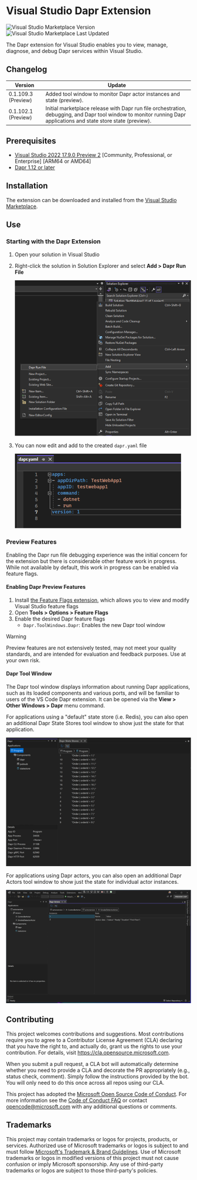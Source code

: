 # Visual Studio Dapr Extension

![Visual Studio Marketplace Version](https://img.shields.io/visual-studio-marketplace/v/ms-azuretools.vs-dapr) ![Visual Studio Marketplace Last Updated](https://img.shields.io/visual-studio-marketplace/last-updated/ms-azuretools.vs-dapr)



The Dapr extension for Visual Studio enables you to view, manage, diagnose, and debug Dapr services within Visual Studio.

## Changelog

|Version|Update|
|-|-|
|0.1.109.3 (Preview)|Added tool window to monitor Dapr actor instances and state (preview).
|0.1.102.1 (Preview)|Initial marketplace release with Dapr run file orchestration, debugging, and Dapr tool window to monitor running Dapr applications and state store state (preview).|

## Prerequisites

* [Visual Studio 2022 17.9.0 Preview 2](https://learn.microsoft.com/en-us/visualstudio/releases/2022/release-notes-preview) [Community, Professional, or Enterprise] [ARM64 or AMD64]
* [Dapr 1.12 or later](https://dapr.io)

## Installation

The extension can be downloaded and installed from the [Visual Studio Marketplace](https://marketplace.visualstudio.com/items?itemName=ms-azuretools.vs-dapr).

## Use

### Starting with the Dapr Extension

1. Open your solution in Visual Studio
1. Right-click the solution in Solution Explorer and select **Add > Dapr Run File**

   ![Screenshot of Visual Studio Solution Explorer with the solution context menu open and showing the Add > Dapr Run File command.](assets/readme/SolutionAddDaprRunFile.png)

1. You can now edit and add to the created `dapr.yaml` file

   ![Screenshot of Visual Studio with the generated Dapr run file open in the YAML editor.](assets/readme/EditDaprRunFile.png)

### Preview Features

Enabling the Dapr run file debugging experience was the initial concern for the extension but there is considerable other feature work in progress. While not available by default, this work in progress can be enabled via feature flags.

#### Enabling Dapr Preview Features

1. Install [the Feature Flags extension](https://marketplace.visualstudio.com/items?itemName=PaulHarrington.FeatureFlagsPreview), which allows you to view and modify Visual Studio feature flags
1. Open **Tools > Options > Feature Flags**
1. Enable the desired Dapr feature flags
   - `Dapr.ToolWindows.Dapr`: Enables the new Dapr tool window

> [!WARNING]
> Preview features are not extensively tested, may not meet your quality standards, and are intended for evaluation and feedback purposes. Use at your own risk.

#### Dapr Tool Window

The Dapr tool window displays information about running Dapr applications, such as its loaded components and various ports, and will be familiar to users of the VS Code Dapr extension. It can be opened via the **View > Other Windows > Dapr** menu command.

For applications using a "default" state store (i.e. Redis), you can also open an additional Dapr State Stores tool window to show just the state for that application.

![Screenshot of Visual Studio with the Dapr and Dapr State Stores tool windows open.](assets/readme/DaprToolWindow.png)


For applications using Dapr actors, you can also open an additional Dapr Actors tool window to show just the state for individual actor instances.

![Screenshot of Visual Studio with the Dapr and Dapr Actors tool windows open.](assets/readme/DaprActorsToolWindow.png)

## Contributing

This project welcomes contributions and suggestions.  Most contributions require you to agree to a
Contributor License Agreement (CLA) declaring that you have the right to, and actually do, grant us
the rights to use your contribution. For details, visit https://cla.opensource.microsoft.com.

When you submit a pull request, a CLA bot will automatically determine whether you need to provide
a CLA and decorate the PR appropriately (e.g., status check, comment). Simply follow the instructions
provided by the bot. You will only need to do this once across all repos using our CLA.

This project has adopted the [Microsoft Open Source Code of Conduct](https://opensource.microsoft.com/codeofconduct/).
For more information see the [Code of Conduct FAQ](https://opensource.microsoft.com/codeofconduct/faq/) or
contact [opencode@microsoft.com](mailto:opencode@microsoft.com) with any additional questions or comments.

## Trademarks

This project may contain trademarks or logos for projects, products, or services. Authorized use of Microsoft 
trademarks or logos is subject to and must follow 
[Microsoft's Trademark & Brand Guidelines](https://www.microsoft.com/en-us/legal/intellectualproperty/trademarks/usage/general).
Use of Microsoft trademarks or logos in modified versions of this project must not cause confusion or imply Microsoft sponsorship.
Any use of third-party trademarks or logos are subject to those third-party's policies.
